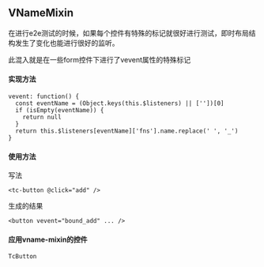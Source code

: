 ## VNameMixin

在进行e2e测试的时候，如果每个控件有特殊的标记就很好进行测试，即时布局结构发生了变化也能进行很好的监听。

此混入就是在一些form控件下进行了vevent属性的特殊标记

#### 实现方法
```
vevent: function() {
  const eventName = (Object.keys(this.$listeners) || [''])[0]
  if (isEmpty(eventName)) {
    return null
  }
  return this.$listeners[eventName]['fns'].name.replace(' ', '_')
}
```

#### 使用方法
写法
```
<tc-button @click="add" />
```

生成的结果

```
<button vevent="bound_add" ... />
```

#### 应用vname-mixin的控件
```
TcButton
```